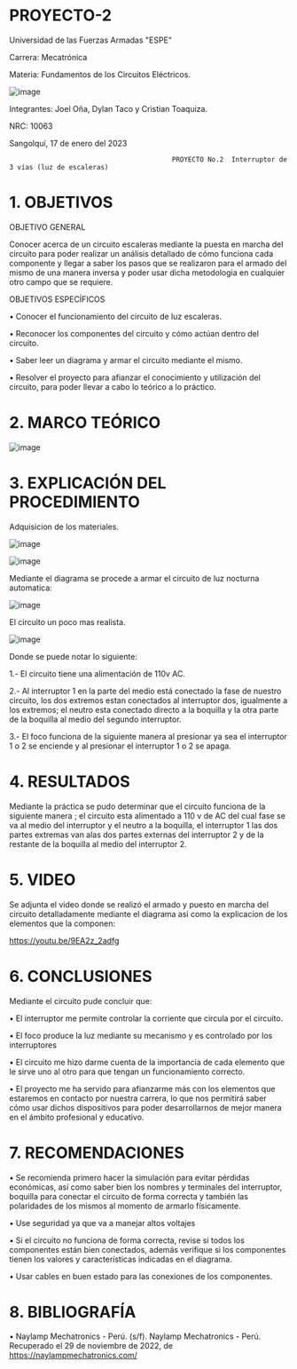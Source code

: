 # PROYECTO-2

Universidad de las Fuerzas Armadas "ESPE"

Carrera: Mecatrónica

Materia: Fundamentos de los Circuitos Eléctricos.

![image](https://user-images.githubusercontent.com/116817673/212878513-84171654-d91e-4b50-bfa4-a0d6a95cb118.png)

Integrantes: Joel Oña, Dylan Taco y Cristian Toaquiza.

NRC: 10063

Sangolquí,  17 de enero del 2023

                                             PROYECTO No.2  Interruptor de 3 vías (luz de escaleras)
                                             
# 1. OBJETIVOS

OBJETIVO GENERAL

Conocer acerca de un circuito escaleras mediante la puesta en marcha del circuito para poder realizar un análisis detallado de cómo funciona cada componente y llegar a saber los pasos que se realizaron para el armado del mismo de una manera inversa y poder usar dicha metodologia en cualquier otro campo que se requiere.

OBJETIVOS ESPECÍFICOS

• Conocer el funcionamiento del circuito de luz escaleras.

• Reconocer los componentes del circuito y cómo actúan dentro del circuito.

• Saber leer un diagrama y armar el circuito mediante el mismo.

• Resolver el proyecto para afianzar el conocimiento y utilización del circuito, para poder llevar a cabo lo teórico a lo práctico.

# 2. MARCO TEÓRICO

![image](https://user-images.githubusercontent.com/116817673/212894422-91baf056-0298-45d9-a0a8-6dadff660c96.png)


# 3. EXPLICACIÓN DEL PROCEDIMIENTO

Adquisicion de los materiales.

![image](https://user-images.githubusercontent.com/116817673/212881005-893e8cb4-d116-44a7-8434-312f8e5810ce.png)

![image](https://user-images.githubusercontent.com/116817673/212913633-595248f7-3638-4e2a-884a-02a1b1475949.png)

Mediante el diagrama se procede a armar el circuito de luz nocturna automatica:

![image](https://user-images.githubusercontent.com/116817673/212882160-ff5d2f9e-a684-474a-8801-f2ecac4a83ca.png)

El circuito un  poco mas realista.

![image](https://user-images.githubusercontent.com/116817673/212882207-f2df7fe0-8a66-4088-8ff9-7eac9c148b6d.png)

Donde se puede notar lo siguiente:

1.- El circuito tiene una alimentación de 110v AC.

2.- Al interruptor 1 en la parte del medio está conectado la fase de nuestro circuito, los dos extremos estan conectados al interruptor dos, igualmente a los extremos; el neutro esta conectado directo a la boquilla y la otra parte de la boquilla al medio del segundo interruptor.

3.- El foco funciona de la siguiente manera al presionar ya sea el interruptor 1 o 2 se enciende y al presionar el interruptor 1 o 2 se apaga.

# 4. RESULTADOS

Mediante la práctica se pudo determinar que el circuito funciona de la siguiente manera ; el circuito esta alimentado a 110 v de AC del cual fase se va al medio del interruptor y el neutro a la boquilla, el interruptor 1 las dos partes extremas van alas dos partes externas del interruptor 2 y de la restante de la boquilla al medio del interruptor 2.

# 5. VIDEO

Se adjunta el video donde se realizó el armado y puesto en marcha del circuito detalladamente mediante el diagrama asi como la explicacion de los elementos que la componen:

https://youtu.be/9EA2z_2adfg

# 6. CONCLUSIONES

Mediante el circuito pude concluir que:

•	El interruptor me permite controlar la corriente que circula por el circuito.

•	El foco produce la luz mediante su mecanismo y es controlado por los interruptores

•	El circuito me hizo darme cuenta de la importancia de cada elemento que le sirve uno al otro para que tengan un funcionamiento correcto.

•	El proyecto me ha servido para afianzarme más con los elementos que estaremos en contacto por nuestra carrera, lo que nos permitirá saber cómo usar dichos dispositivos para poder desarrollarnos de mejor manera en el ámbito profesional y educativo.

# 7. RECOMENDACIONES

• Se recomienda primero hacer la simulación para evitar pérdidas económicas, así como saber bien los nombres y terminales del interruptor, boquilla para conectar el circuito de forma correcta y también las polaridades de los mismos al momento de armarlo físicamente.

• Use seguridad ya que va a manejar altos voltajes

• Si el circuito no funciona de forma correcta, revise si todos los componentes están bien conectados, además verifique si los componentes tienen los valores y características indicadas en el diagrama.

• Usar cables en buen estado para las conexiones de los componentes.

# 8. BIBLIOGRAFÍA

•	Naylamp Mechatronics - Perú. (s/f). Naylamp Mechatronics - Perú. Recuperado el 29 de noviembre de 2022, de https://naylampmechatronics.com/
























